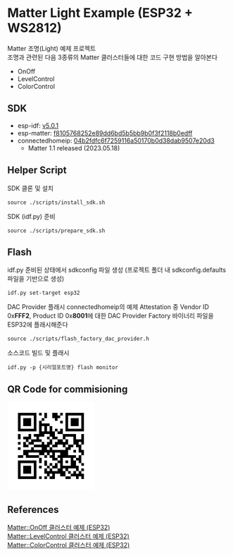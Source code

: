 # Matter Light Example (ESP32 + WS2812)
Matter 조명(Light) 예제 프로젝트<br>
조명과 관련된 다음 3종류의 Matter 클러스터들에 대한 코드 구현 방법을 알아본다
- OnOff
- LevelControl
- ColorControl

SDK
---
- esp-idf: [v5.0.1](https://github.com/espressif/esp-idf/tree/v5.0.1)
- esp-matter: [f8105768252e89dd6bd5b5bb9b0f3f2118b0edff](https://github.com/espressif/esp-matter/commit/f8105768252e89dd6bd5b5bb9b0f3f2118b0edff)
- connectedhomeip: [04b2fdfc6f7259116a50170b0d38dab9507e20d3](https://github.com/project-chip/connectedhomeip/commit/04b2fdfc6f7259116a50170b0d38dab9507e20d3)
  - Matter 1.1 released (2023.05.18)

Helper Script
---
SDK 클론 및 설치
```shell
source ./scripts/install_sdk.sh
```
SDK (idf.py) 준비
```shell
source ./scripts/prepare_sdk.sh
```

Flash
---
idf.py 준비된 상태에서 sdkconfig 파일 생성 (프로젝트 폴더 내 sdkconfig.defaults 파일을 기반으로 생성)
```shell
idf.py set-target esp32
```
DAC Provider 플래시
connectedhomeip의 예제 Attestation 중 Vendor ID 0x**FFF2**, Product ID 0x**8001**에 대한 DAC Provider Factory 바이너리 파일을 ESP32에 플래시해준다
```shell
source ./scripts/flash_factory_dac_provider.h
```
소스코드 빌드 및 플래시
```shell
idf.py -p {시리얼포트명} flash monitor
```

QR Code for commisioning
---
![qrcode.png](./resource/DACProvider/qrcode.png)

References
---
[Matter::OnOff 클러스터 예제 (ESP32)](https://yogyui.tistory.com/entry/PROJ-MatterOn-Off-Light-%ED%81%B4%EB%9F%AC%EC%8A%A4%ED%84%B0-%EC%98%88%EC%A0%9C-ESP32)<br>
[Matter::LevelControl 클러스터 예제 (ESP32)](https://yogyui.tistory.com/entry/PROJ-MatterLevelControl-%ED%81%B4%EB%9F%AC%EC%8A%A4%ED%84%B0-%EA%B0%9C%EB%B0%9C-%EC%98%88%EC%A0%9C-ESP32)<br>
[Matter::ColorControl 클러스터 예제 (ESP32)](https://yogyui.tistory.com/entry/PROJ-MatterColorControl-%ED%81%B4%EB%9F%AC%EC%8A%A4%ED%84%B0-%EA%B0%9C%EB%B0%9C-%EC%98%88%EC%A0%9C-ESP32)<br>
